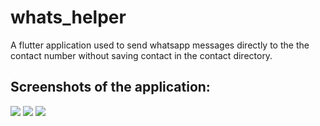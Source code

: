 # whats_helper

A flutter application used to send whatsapp messages directly to the the contact number without saving contact in the contact directory.

## Screenshots of the application:
<img src="https://i.ibb.co/JQZZQMB/Screenshot-2022-03-03-21-49-44-92-0ee45109bdbc35364a409d828b05193d.jpg">
<img src="https://i.ibb.co/CsQ8jb0/Screenshot-2022-03-03-21-49-48-40-0ee45109bdbc35364a409d828b05193d.jpg">
<img src="https://i.ibb.co/Z2tcNHF/Screenshot-2022-03-03-21-49-54-29-0ee45109bdbc35364a409d828b05193d.jpg">
